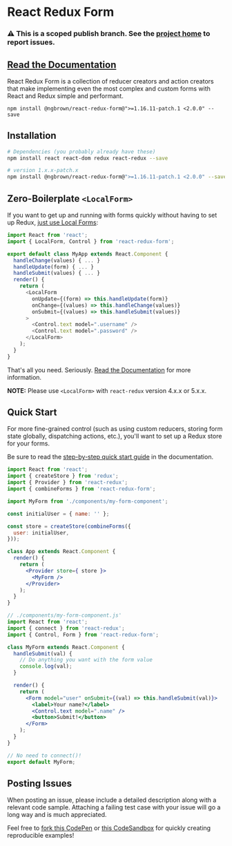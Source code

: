 # React Redux Form

### ⚠️ This is a scoped publish branch.  See the [project home](https://github.com/davidkpiano/react-redux-form) to report issues.

## [Read the Documentation](https://davidkpiano.github.io/react-redux-form/docs.html)

React Redux Form is a collection of reducer creators and action creators that make implementing even the most complex and custom forms with React and Redux simple and performant.

`npm install @ngbrown/react-redux-form@">=1.16.11-patch.1 <2.0.0" --save`

## Installation

```bash
# Dependencies (you probably already have these)
npm install react react-dom redux react-redux --save

# version 1.x.x-patch.x
npm install @ngbrown/react-redux-form@">=1.16.11-patch.1 <2.0.0" --save
```

## Zero-Boilerplate `<LocalForm>`

If you want to get up and running with forms quickly without having to set up Redux, [just use Local Forms](http://davidkpiano.github.io/react-redux-form/docs/guides/local.html):

```js
import React from 'react';
import { LocalForm, Control } from 'react-redux-form';

export default class MyApp extends React.Component {
  handleChange(values) { ... }
  handleUpdate(form) { ... }
  handleSubmit(values) { ... }
  render() {
    return (
      <LocalForm
        onUpdate={(form) => this.handleUpdate(form)}
        onChange={(values) => this.handleChange(values)}
        onSubmit={(values) => this.handleSubmit(values)}
      >
        <Control.text model=".username" />
        <Control.text model=".password" />
      </LocalForm>
    );
  }
}
```

That's all you need. Seriously. [Read the Documentation](http://davidkpiano.github.io/react-redux-form/docs/guides/local.html) for more information.

**NOTE:** Please use `<LocalForm>` with `react-redux` version 4.x.x or 5.x.x. 

## Quick Start
For more fine-grained control (such as using custom reducers, storing form state globally, dispatching actions, etc.), you'll want to set up a Redux store for your forms.

Be sure to read the [step-by-step quick start guide](http://davidkpiano.github.io/react-redux-form/docs/guides/quickstart.html) in the documentation.

```jsx
import React from 'react';
import { createStore } from 'redux';
import { Provider } from 'react-redux';
import { combineForms } from 'react-redux-form';

import MyForm from './components/my-form-component';

const initialUser = { name: '' };

const store = createStore(combineForms({
  user: initialUser,
}));

class App extends React.Component {
  render() {
    return (
      <Provider store={ store }>
        <MyForm />
      </Provider>
    );
  }
}
```

```jsx
// ./components/my-form-component.js'
import React from 'react';
import { connect } from 'react-redux';
import { Control, Form } from 'react-redux-form';

class MyForm extends React.Component {
  handleSubmit(val) {
    // Do anything you want with the form value
    console.log(val);
  }

  render() {
    return (
      <Form model="user" onSubmit={(val) => this.handleSubmit(val)}>
        <label>Your name?</label>
        <Control.text model=".name" />
        <button>Submit!</button>
      </Form>
    );
  }
}

// No need to connect()!
export default MyForm;
```

## Posting Issues
When posting an issue, please include a detailed description along with a relevant code sample. Attaching a failing test case with your issue will go a long way and is much appreciated.

Feel free to [fork this CodePen](http://codepen.io/davidkpiano/pen/yJwmEa) or [this CodeSandbox](https://codesandbox.io/s/k3jyzwqo53) for quickly creating reproducible examples!
